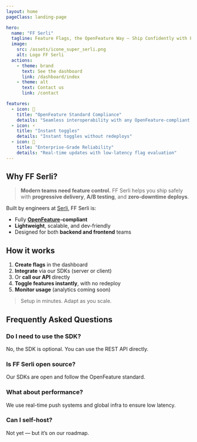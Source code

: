 ```yaml
---
layout: home
pageClass: landing-page

hero:
  name: "FF Serli"
  tagline: Feature Flags, the OpenFeature Way – Ship Confidently with FF Serli.
  image:
    src: /assets/icone_super_serli.png
    alt: Logo FF Serli
  actions:
    - theme: brand
      text: See the dashboard
      link: /dashboard/index
    - theme: alt
      text: Contact us
      link: /contact

features:
  - icon: 🧩
    title: "OpenFeature Standard Compliance"
    details: "Seamless interoperability with any OpenFeature-compliant SDK"
  - icon: ⚡
    title: "Instant toggles"
    details: "Instant toggles without redeploys"
  - icon: 🏢
    title: "Enterprise-Grade Reliability"
    details: "Real-time updates with low-latency flag evaluation"
---
```


## Why FF Serli?

> **Modern teams need feature control.**
> FF Serli helps you ship safely with **progressive delivery**, **A/B testing**, and **zero-downtime deploys**.

Built by engineers at [Serli](https://www.serli.com), FF Serli is:

- Fully **[OpenFeature](https://openfeature.dev/)-compliant**
- **Lightweight**, scalable, and dev-friendly
- Designed for both **backend and frontend** teams


## How it works

1. **Create flags** in the dashboard
2. **Integrate** via our SDKs (server or client)
3. Or **call our API** directly
4. **Toggle features instantly**, with no redeploy
5. **Monitor usage** (analytics coming soon)

> Setup in minutes. Adapt as you scale.


## Frequently Asked Questions

### Do I need to use the SDK?

No, the SDK is optional. You can use the REST API directly.

### Is FF Serli open source?

Our SDKs are open and follow the OpenFeature standard.

### What about performance?

We use real-time push systems and global infra to ensure low latency.

### Can I self-host?

Not yet — but it’s on our roadmap.
